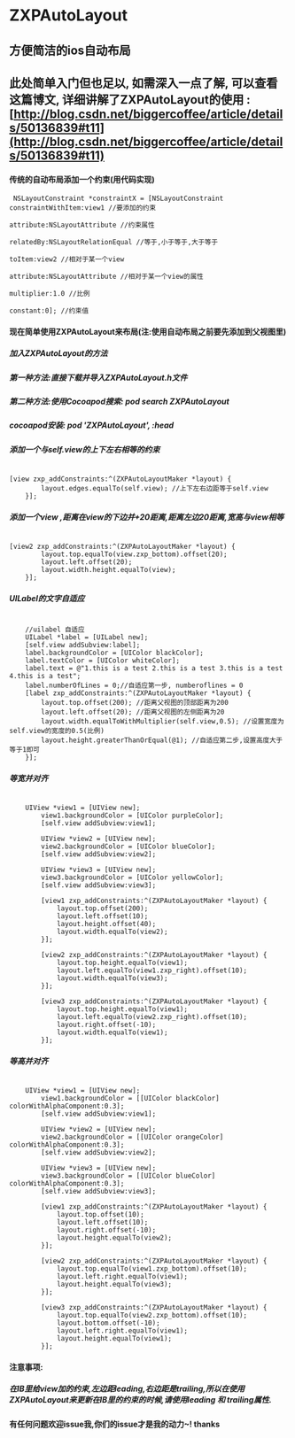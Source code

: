 # ZXPAutoLayout
## 方便简洁的ios自动布局
## 此处简单入门但也足以, 如需深入一点了解, 可以查看这篇博文, 详细讲解了ZXPAutoLayout的使用 : [http://blog.csdn.net/biggercoffee/article/details/50136839#t11](http://blog.csdn.net/biggercoffee/article/details/50136839#t11)
#### 传统的自动布局添加一个约束(用代码实现) ####

<pre><code> NSLayoutConstraint *constraintX = [NSLayoutConstraint constraintWithItem:view1 //要添加的约束
                                                                       attribute:NSLayoutAttribute //约束属性
                                                                       relatedBy:NSLayoutRelationEqual //等于,小于等于,大于等于
                                                                          toItem:view2 //相对于某一个view
                                                                       attribute:NSLayoutAttribute //相对于某一个view的属性
                                                                      multiplier:1.0 //比例
                                                                        constant:0]; //约束值
</code></pre>

#### 现在简单使用ZXPAutoLayout来布局(注:使用自动布局之前要先添加到父视图里)

##### 加入ZXPAutoLayout的方法 
##### 第一种方法:直接下载并导入ZXPAutoLayout.h文件
##### 第二种方法:使用Cocoapod搜索: pod search ZXPAutoLayout 
#####   cocoapod安装: pod 'ZXPAutoLayout', :head

##### 添加一个与self.view的上下左右相等的约束
<pre><code>
[view zxp_addConstraints:^(ZXPAutoLayoutMaker *layout) {
        layout.edges.equalTo(self.view); //上下左右边距等于self.view
    }];
</code></pre>

##### 添加一个view ,距离在view的下边并+20距离,距离左边20距离,宽高与view相等
<pre><code>
[view2 zxp_addConstraints:^(ZXPAutoLayoutMaker *layout) {
        layout.top.equalTo(view.zxp_bottom).offset(20);
        layout.left.offset(20);
        layout.width.height.equalTo(view);
    }];
</code></pre>

##### UILabel的文字自适应
<pre><code>
    //uilabel 自适应
    UILabel *label = [UILabel new];
    [self.view addSubview:label];
    label.backgroundColor = [UIColor blackColor];
    label.textColor = [UIColor whiteColor];
    label.text = @"1.this is a test 2.this is a test 3.this is a test 4.this is a test";
    label.numberOfLines = 0;//自适应第一步, numberoflines = 0
    [label zxp_addConstraints:^(ZXPAutoLayoutMaker *layout) {
        layout.top.offset(200); //距离父视图的顶部距离为200
        layout.left.offset(20); //距离父视图的左侧距离为20
        layout.width.equalToWithMultiplier(self.view,0.5); //设置宽度为self.view的宽度的0.5(比例)
        layout.height.greaterThanOrEqual(@1); //自适应第二步,设置高度大于等于1即可
    }];
</code></pre>

##### 等宽并对齐
<pre><code>
    UIView *view1 = [UIView new];
        view1.backgroundColor = [UIColor purpleColor];
        [self.view addSubview:view1];
        
        UIView *view2 = [UIView new];
        view2.backgroundColor = [UIColor blueColor];
        [self.view addSubview:view2];
        
        UIView *view3 = [UIView new];
        view3.backgroundColor = [UIColor yellowColor];
        [self.view addSubview:view3];
        
        [view1 zxp_addConstraints:^(ZXPAutoLayoutMaker *layout) {
            layout.top.offset(200);
            layout.left.offset(10);
            layout.height.offset(40);
            layout.width.equalTo(view2);
        }];
        
        [view2 zxp_addConstraints:^(ZXPAutoLayoutMaker *layout) {
            layout.top.height.equalTo(view1);
            layout.left.equalTo(view1.zxp_right).offset(10);
            layout.width.equalTo(view3);
        }];
        
        [view3 zxp_addConstraints:^(ZXPAutoLayoutMaker *layout) {
            layout.top.height.equalTo(view1);
            layout.left.equalTo(view2.zxp_right).offset(10);
            layout.right.offset(-10);
            layout.width.equalTo(view1);
        }];
</code></pre>

##### 等高并对齐
<pre><code>
    UIView *view1 = [UIView new];
        view1.backgroundColor = [[UIColor blackColor] colorWithAlphaComponent:0.3];
        [self.view addSubview:view1];
        
        UIView *view2 = [UIView new];
        view2.backgroundColor = [[UIColor orangeColor] colorWithAlphaComponent:0.3];
        [self.view addSubview:view2];
        
        UIView *view3 = [UIView new];
        view3.backgroundColor = [[UIColor blueColor] colorWithAlphaComponent:0.3];
        [self.view addSubview:view3];
        
        [view1 zxp_addConstraints:^(ZXPAutoLayoutMaker *layout) {
            layout.top.offset(10);
            layout.left.offset(10);
            layout.right.offset(-10);
            layout.height.equalTo(view2);
        }];
        
        [view2 zxp_addConstraints:^(ZXPAutoLayoutMaker *layout) {
            layout.top.equalTo(view1.zxp_bottom).offset(10);
            layout.left.right.equalTo(view1);
            layout.height.equalTo(view3);
        }];
        
        [view3 zxp_addConstraints:^(ZXPAutoLayoutMaker *layout) {
            layout.top.equalTo(view2.zxp_bottom).offset(10);
            layout.bottom.offset(-10);
            layout.left.right.equalTo(view1);
            layout.height.equalTo(view1);
        }];
</code></pre>

#### 注意事项:
##### 在IB里给view加的约束,左边距leading,右边距是trailing,所以在使用ZXPAutoLayout来更新在IB里的约束的时候,请使用leading 和 trailing属性.

#### 有任何问题欢迎issue我,你们的issue才是我的动力~! thanks
